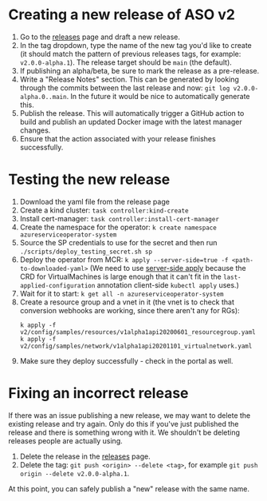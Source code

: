 # Creating a new release of ASO v2

1. Go to the [releases](https://github.com/Azure/azure-service-operator/releases) page and draft a new release.
2. In the tag dropdown, type the name of the new tag you'd like to create (it should match the pattern of previous releases tags, for example: `v2.0.0-alpha.1`). The release target should be `main` (the default).
3. If publishing an alpha/beta, be sure to mark the release as a pre-release.
4. Write a "Release Notes" section. This can be generated by looking through the commits between the last release and now: `git log v2.0.0-alpha.0..main`. In the future it would be nice to automatically generate this.
5. Publish the release. This will automatically trigger a GitHub action to build and publish an updated Docker image with the latest manager changes.
6. Ensure that the action associated with your release finishes successfully.

# Testing the new release
1. Download the yaml file from the release page
2. Create a kind cluster: `task controller:kind-create`
3. Install cert-manager: `task controller:install-cert-manager`
4. Create the namespace for the operator: `k create namespace azureserviceoperator-system`
5. Source the SP credentials to use for the secret and then run `./scripts/deploy_testing_secret.sh sp`
6. Deploy the operator from MCR: `k apply --server-side=true -f <path-to-downloaded-yaml>` (We need to use [server-side apply](https://kubernetes.io/docs/reference/using-api/server-side-apply/) because the CRD for VirtualMachines is large enough that it can't fit in the `last-applied-configuration` annotation client-side `kubectl apply` uses.)
7. Wait for it to start: `k get all -n azureserviceoperator-system`
8. Create a resource group and a vnet in it (the vnet is to check that conversion webhooks are working, since there aren't any for RGs):
   ```
   k apply -f v2/config/samples/resources/v1alpha1api20200601_resourcegroup.yaml
   k apply -f v2/config/samples/network/v1alpha1api20201101_virtualnetwork.yaml
   ```
9. Make sure they deploy successfully - check in the portal as well.

# Fixing an incorrect release
If there was an issue publishing a new release, we may want to delete the existing release and try again. 
Only do this if you've just published the release and there is something wrong with it. We shouldn't be deleting releases people are actually using. 

1. Delete the release in the [releases](https://github.com/Azure/azure-service-operator/releases) page.
2. Delete the tag: `git push <origin> --delete <tag>`, for example `git push origin --delete v2.0.0-alpha.1`.

At this point, you can safely publish a "new" release with the same name.
